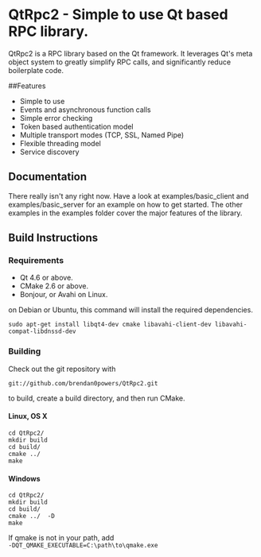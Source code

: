 QtRpc2 - Simple to use Qt based RPC library.
============================================
QtRpc2 is a RPC library based on the Qt framework. It leverages Qt's meta object system to greatly simplify RPC calls, and significantly reduce boilerplate code.

##Features
* Simple to use
* Events and asynchronous function calls
* Simple error checking
* Token based authentication model
* Multiple transport modes (TCP, SSL, Named Pipe)
* Flexible threading model
* Service discovery


Documentation
----------------------
There really isn't any right now. Have a look at examples/basic_client and examples/basic_server for an example on how to get started. The other examples in the examples folder cover the major features of the library.

Build Instructions
-------------------------
### Requirements
* Qt 4.6 or above.
* CMake 2.6 or above.
* Bonjour, or Avahi on Linux.

on Debian or Ubuntu, this command will install the required dependencies.   
```
sudo apt-get install libqt4-dev cmake libavahi-client-dev libavahi-compat-libdnssd-dev
```

### Building
Check out the git repository with   
```
git://github.com/brendan0powers/QtRpc2.git
```

to build, create a build directory, and then run CMake.  

#### Linux, OS X  
```
cd QtRpc2/   
mkdir build   
cd build/  
cmake ../  
make
```

#### Windows  
```
cd QtRpc2/   
mkdir build   
cd build/  
cmake ../  -D
make
```

If qmake is not in your path, add  
```-DQT_QMAKE_EXECUTABLE=C:\path\to\qmake.exe```